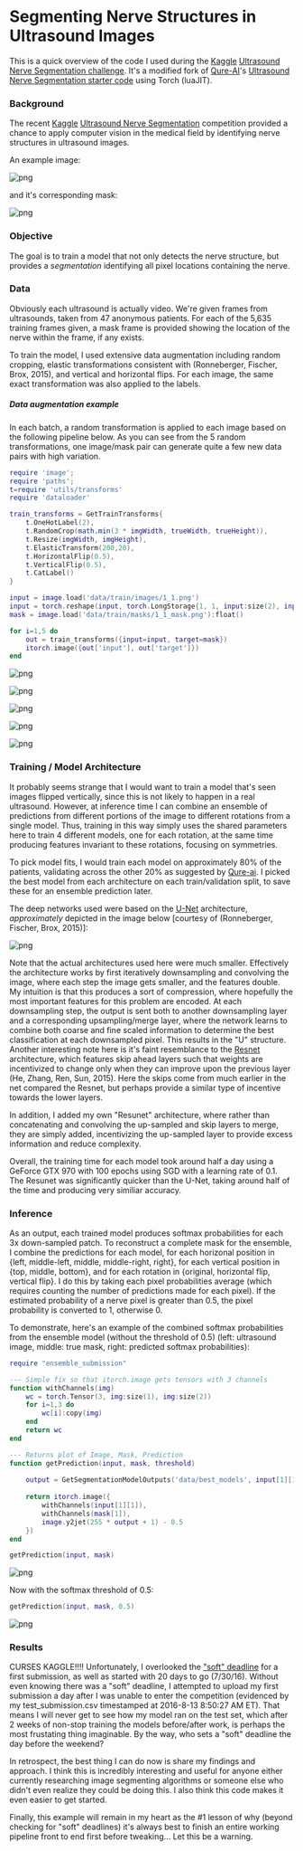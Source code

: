 
# Segmenting Nerve Structures in Ultrasound Images

This is a quick overview of the code I used during the [Kaggle](https://kaggle.com) [Ultrasound Nerve Segmentation challenge](https://www.kaggle.com/c/ultrasound-nerve-segmentation). It's a modified fork of [Qure-AI](http://blog.qure.ai/)'s [Ultrasound Nerve Segmentation starter code](https://github.com/qureai/ultrasound-nerve-segmentation-using-torchnet) using Torch (luaJIT). 

### Background
The recent [Kaggle](https://kaggle.com) [Ultrasound Nerve Segmentation](https://www.kaggle.com/c/ultrasound-nerve-segmentation) competition provided a chance to apply computer vision in the medical field by identifying nerve structures in ultrasound images. 

An example image:

![png](data/train/images/1_1.png) 

and it's corresponding mask:

![png](data/train/masks/1_1_mask.png)

### Objective
The goal is to train a model that not only detects the nerve structure, but provides a *segmentation* identifying all pixel locations containing the nerve.

### Data
Obviously each ultrasound is actually video. We're given frames from ultrasounds, taken from 47 anonymous patients. For each of the 5,635 training frames given, a mask frame is provided showing the location of the nerve within the frame, if any exists.

To train the model, I used extensive data augmentation including random cropping, elastic transformations consistent with (Ronneberger, Fischer,  Brox, 2015), and vertical and horizontal flips. For each image, the same exact transformation was also applied to the labels. 

##### Data augmentation example

In each batch, a random transformation is applied to each image based on the following pipeline below. As you can see from the 5 random transformations, one image/mask pair can generate quite a few new data pairs with high variation.


```lua
require 'image';
require 'paths';
t=require 'utils/transforms'
require 'dataloader'

train_transforms = GetTrainTransforms{
    t.OneHotLabel(2),
    t.RandomCrop(math.min(3 * imgWidth, trueWidth, trueHeight)),
    t.Resize(imgWidth, imgHeight),
    t.ElasticTransform(200,20),
    t.HorizontalFlip(0.5),
    t.VerticalFlip(0.5),
    t.CatLabel()
}

input = image.load('data/train/images/1_1.png')
input = torch.reshape(input, torch.LongStorage{1, 1, input:size(2), input:size(3)})
mask = image.load('data/train/masks/1_1_mask.png'):float()

for i=1,5 do
    out = train_transforms({input=input, target=mask})
    itorch.image({out['input'], out['target']})
end
```


![png](README_files/README_2_0.png)



![png](README_files/README_2_1.png)



![png](README_files/README_2_2.png)



![png](README_files/README_2_3.png)



![png](README_files/README_2_4.png)


### Training / Model Architecture

It probably seems strange that I would want to train a model that's seen images flipped vertically, since this is not likely to happen in a real ultrasound. However, at inference time I can combine an ensemble of predictions from different portions of the image to different rotations from a single model. Thus, training in this way simply uses the shared parameters here to train 4 different models, one for each rotation, at the same time producing features invariant to these rotations, focusing on symmetries.

To pick model fits, I would train each model on approximately 80% of the patients, validating across the other 20% as suggested by [Qure-ai](http://blog.qure.ai/notes/ultrasound-nerve-segmentation-using-torchnet). I picked the best model from each architecture on each train/validation split, to save these for an ensemble prediction later.

The deep networks used were based on the [U-Net](https://arxiv.org/pdf/1505.04597v1.pdf) architecture, *approximately* depicted in the image below [courtesy of (Ronneberger, Fischer,  Brox, 2015)]:

![png](https://github.com/jocicmarko/ultrasound-nerve-segmentation/raw/master/img/u-net-architecture.png)

Note that the actual architectures used here were much smaller. Effectively the architecture works by first iteratively downsampling and convolving the image, where each step the image gets smaller, and the features double. My intuition is that this produces a sort of compression, where hopefully the most important features for this problem are encoded. At each downsampling step, the output is sent both to another downsampling layer and a corresponding upsampling/merge layer, where the network learns to combine both coarse and fine scaled information to determine the best classification at each downsampled pixel. This results in the "U" structure. Another interesting note here is it's faint resemblance to the [Resnet](https://arxiv.org/abs/1512.03385) architecture, which features skip ahead layers such that weights are incentivized to change only when they can improve upon the previous layer (He, Zhang, Ren, Sun, 2015). Here the skips come from much earlier in the net compared the Resnet, but perhaps provide a similar type of incentive towards the lower layers. 

In addition, I added my own "Resunet" architecture, where rather than concatenating and convolving the up-sampled and skip layers to merge, they are simply added, incentivizing the up-sampled layer to provide excess information and reduce complexity.

Overall, the training time for each model took around half a day using a GeForce GTX 970 with 100 epochs using SGD with a learning rate of 0.1. The Resunet was significantly quicker than the U-Net, taking around half of the time and producing very similiar accuracy.

### Inference

As an output, each trained model produces softmax probabilities for each 3x down-sampled patch. To reconstruct a complete mask for the ensemble, I combine the predictions for each model, for each horizonal position in {left, middle-left, middle, middle-right, right}, for each vertical position in {top, middle, bottom}, and for each rotation in {original, horizontal flip, vertical flip}. I do this by taking each pixel probabilities average (which requires counting the number of predictions made for each pixel). If the estimated probability of a nerve pixel is greater than 0.5, the pixel probability is converted to 1, otherwise 0. 

To demonstrate, here's an example of the combined softmax probabilities from the ensemble model (without the threshold of 0.5) (left: ultrasound image, middle: true mask, right: predicted softmax probabilities):


```lua
require "ensemble_submission"

--- Simple fix so that itorch.image gets tensors with 3 channels
function withChannels(img) 
    wc = torch.Tensor(3, img:size(1), img:size(2))
    for i=1,3 do
        wc[i]:copy(img)
    end
    return wc
end

--- Returns plot of Image, Mask, Prediction
function getPrediction(input, mask, threshold)
    
    output = GetSegmentationModelOutputs('data/best_models', input[1][1], threshold, true)
    
    return itorch.image({
        withChannels(input[1][1]), 
        withChannels(mask[1]), 
        image.y2jet(255 * output + 1) - 0.5
    })
end

getPrediction(input, mask) 
```


![png](README_files/README_6_0.png)


Now with the softmax threshold of 0.5:


```lua
getPrediction(input, mask, 0.5) 
```


![png](README_files/README_8_0.png)





    




### Results

CURSES KAGGLE!!!! Unfortunately, I overlooked the ["soft" deadline](https://www.kaggle.com/c/ultrasound-nerve-segmentation/rules) for a first submission, as well as started with 20 days to go (7/30/16). Without even knowing there was a "soft" deadline, I attempted to upload my first submission a day after I was unable to enter the competition (evidenced by my test_submission.csv timestamped at 2016-8-13 8:50:27 AM ET). That means I will never get to see how my model ran on the test set, which after 2 weeks of non-stop training the models before/after work, is perhaps the most frustating thing imaginable. 
 By the way, who sets a "soft" deadline the day before the weekend?

In retrospect, the best thing I can do now is share my findings and approach. I think this is incredibly interesting and useful for anyone either currently researching image segmenting algorithms or someone else who didn't even realize they could be doing this. I also think this code makes it even easier to get started.

Finally, this example will remain in my heart as the #1 lesson of why (beyond checking for "soft" deadlines) it's always best to finish an entire working pipeline front to end first before tweaking... Let this be a warning.
